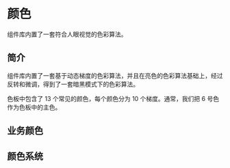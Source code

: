 # 颜色
组件库内置了一套符合人眼视觉的色彩算法。

## 简介
组件库内置了一套基于动态梯度的色彩算法，并且在亮色的色彩算法基础上，经过反转和微调，得到了一套暗黑模式下的色彩算法。

色板中包含了 13 个常见的颜色，每个颜色分为 10 个梯度。通常，我们把 6 号色作为色板中的主色。

<!--@include: ./__demo__/basic.md-->

## 业务颜色

<ClientOnly>
  <ColorBiz />
</ClientOnly>


## 颜色系统

<ClientOnly>
  <ColorPanel />
</ClientOnly>

<script setup>
import ColorPanel from './__demo__/color-panel.vue';
import ColorBiz from './__demo__/color-biz.vue'
</script>
